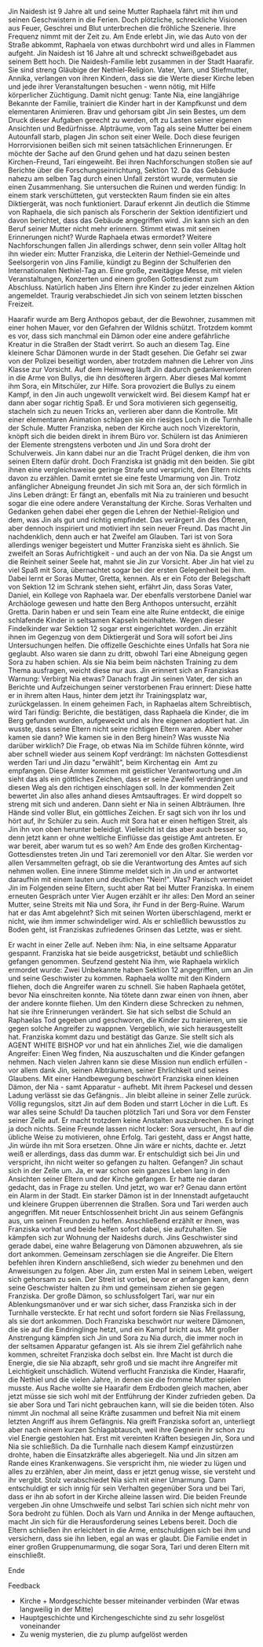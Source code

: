 Jin Naidesh ist 9 Jahre alt und seine Mutter Raphaela fährt mit ihm und seinen Geschwistern in die Ferien. Doch plötzliche, schreckliche Visionen aus Feuer, Geschrei und Blut unterbrechen die fröhliche Szenerie. Ihre Frequenz nimmt mit der Zeit zu. Am Ende erlebt Jin, wie das Auto von der Straße abkommt, Raphaela von etwas durchbohrt wird und alles in Flammen aufgeht. Jin Naidesh ist 16 Jahre alt und schreckt schweißgebadet aus seinem Bett hoch.
Die Naidesh-Familie lebt zusammen in der Stadt Haarafir. Sie sind streng Gläubige der Nethiel-Religion. Vater, Varn, und Stiefmutter, Annika, verlangen von ihren Kindern, dass sie die Werte dieser Kirche leben und jede ihrer Veranstaltungen besuchen - wenn nötig, mit Hilfe körperlicher Züchtigung. Damit nicht genug: Tante Nia, eine langjährige Bekannte der Familie, trainiert die Kinder hart in der Kampfkunst und dem elementaren Animieren. Brav und gehorsam gibt Jin sein Bestes, um dem Druck dieser Aufgaben gerecht zu werden, oft zu Lasten seiner eigenen Ansichten und Bedürfnisse.
Alpträume, vom Tag als seine Mutter bei einem Autounfall starb, plagen Jin schon seit einer Weile. Doch diese feurigen Horrorvisionen beißen sich mit seinen tatsächlichen Erinnerungen. Er möchte der Sache auf den Grund gehen und hat dazu seinen besten Kirchen-Freund, Tari eingeweiht. Bei ihren Nachforschungen stoßen sie auf Berichte über die Forschungseinrichtung, Sektion 12. Da das Gebäude nahezu am selben Tag durch einen Unfall zerstört wurde, vermuten sie einen Zusammenhang. Sie untersuchen die Ruinen und werden fündig: In einem stark verschütteten, gut versteckten Raum finden sie ein altes Diktiergerät, was noch funktioniert. Darauf erkennt Jin deutlich die Stimme von Raphaela, die sich panisch als Forscherin der Sektion identifiziert und davon berichtet, dass das Gebäude angegriffen wird. Jin kann sich an den Beruf seiner Mutter nicht mehr erinnern. Stimmt etwas mit seinen Erinnerungen nicht? Wurde Raphaela etwas ermordet?
Weitere Nachforschungen fallen Jin allerdings schwer, denn sein voller Alltag holt ihn wieder ein: Mutter Franziska, die Leiterin der Nethiel-Gemeinde und Seelsorgerin von Jins Familie, kündigt zu Beginn der Schulferien den Internationalen Nethiel-Tag an. Eine große, zweitägige Messe, mit vielen Veranstaltungen, Konzerten und einem großen Gottesdienst zum Abschluss. Natürlich haben Jins Eltern ihre Kinder zu jeder einzelnen Aktion angemeldet. Traurig verabschiedet Jin sich von seinem letzten bisschen Freizeit.  

Haarafir wurde am Berg Anthopos gebaut, der die Bewohner, zusammen mit einer hohen Mauer, vor den Gefahren der Wildnis schützt. Trotzdem kommt es vor, dass sich manchmal ein Dämon oder eine andere gefährliche Kreatur in die Straßen der Stadt verirrt. So auch an diesem Tag. Eine kleinere Schar Dämonen wurde in der Stadt gesehen. Die Gefahr sei zwar von der Polizei beseitigt worden, aber trotzdem mahnen die Lehrer von Jins Klasse zur Vorsicht. Auf dem Heimweg läuft Jin dadurch gedankenverloren in die Arme von Bullys, die ihn desöfteren ärgern.
Aber dieses Mal kommt ihm Sora, ein Mitschüler, zur Hilfe. Sora provoziert die Bullys zu einem Kampf, in den Jin auch ungewollt verwickelt wird. Bei diesem Kampf hat er dann aber sogar richtig Spaß. Er und Sora motivieren sich gegenseitig, stacheln sich zu neuen Tricks an, verlieren aber dann die Kontrolle. Mit einer elementaren Animation schlagen sie ein riesiges Loch in die Turnhalle der Schule.
Mutter Franziska, neben der Kirche auch noch Vizerektorin, knöpft sich die beiden direkt in ihrem Büro vor. Schülern ist das Animieren der Elemente strengstens verboten und Jin und Sora droht der Schulverweis. Jin kann dabei nur an die Tracht Prügel denken, die ihm von seinen Eltern dafür droht. Doch Franziska ist gnädig mit den beiden. Sie gibt ihnen eine vergleichsweise geringe Strafe und verspricht, den Eltern nichts davon zu erzählen. Damit erntet sie eine feste Umarmung von Jin.
Trotz anfänglicher Abneigung freundet Jin sich mit Sora an, der sich förmlich in Jins Leben drängt: Er fängt an, ebenfalls mit Nia zu trainieren und besucht sogar die eine odere andere Veranstaltung der Kirche. Soras Verhalten und Gedanken gehen dabei eher gegen die Lehren der Nethiel-Religion und dem, was Jin als gut und richtig empfindet. Das verärgert Jin des Öfteren, aber dennoch inspiriert und motiviert ihn sein neuer Freund. Das macht Jin nachdenklich, denn auch er hat Zweifel am Glauben. Tari ist von Sora allerdings weniger begeistert und Mutter Franziska sieht es ähnlich. Sie zweifelt an Soras Aufrichtigkeit - und auch an der von Nia. Da sie Angst um die Reinheit seiner Seele hat, mahnt sie Jin zur Vorsicht.
Aber Jin hat viel zu viel Spaß mit Sora, übernachtet sogar bei der ersten Gelegenheit bei ihm. Dabei lernt er Soras Mutter, Gretta, kennen. Als er ein Foto der Belegschaft von Sektion 12 im Schrank stehen sieht, erfährt Jin, dass Soras Vater, Daniel, ein Kollege von Raphaela war. Der ebenfalls verstorbene Daniel war Archäologe gewesen und hatte den Berg Anthopos untersucht, erzählt Gretta. Darin haben er und sein Team eine alte Ruine entdeckt, die einige schlafende Kinder in seltsamen Kapseln beinhaltete. Wegen dieser Findelkinder war Sektion 12 sogar erst eingerichtet worden. Jin erzählt ihnen im Gegenzug von dem Diktiergerät und Sora will sofort bei Jins Untersuchungen helfen. Die offizelle Geschichte eines Unfalls hat Sora nie geglaubt. Also waren sie dann zu dritt, obwohl Tari eine Abneigung gegen Sora zu haben schien.
Als sie Nia beim beim nächsten Training zu dem Thema ausfragen, weicht diese nur aus. Jin erinnert sich an Franziskas Warnung: Verbirgt Nia etwas? Danach fragt Jin seinen Vater, der sich an Berichte und Aufzeichungen seiner verstorbenen Frau erinnert: Diese hatte er in ihrem alten Haus, hinter dem jetzt ihr Trainingsplatz war, zurückgelassen. In einem geheimen Fach, in Raphaelas altem Schreibtisch, wird Tari fündig: Berichte, die bestätigen, dass Raphaela die Kinder, die im Berg gefunden wurden, aufgeweckt und als ihre eigenen adoptiert hat. Jin wusste, dass seine Eltern nicht seine richtigen Eltern waren. Aber woher kamen sie dann? Wie kamen sie in den Berg hinein? Was wusste Nia darüber wirklich?
Die Frage, ob etwas Nia im Schilde führen könnte, wird aber schnell wieder aus seinem Kopf verdrängt: Im nächsten Gottesdienst werden Tari und Jin dazu "erwählt", beim Kirchentag ein  Amt zu empfangen. Diese Ämter kommen mit geistlicher Verantwortung und Jin sieht das als ein göttliches Zeichen, dass er seine Zweifel verdrängen und diesen Weg als den richtigen einschlagen soll. In der kommenden Zeit bewertet Jin also alles anhand dieses Amtsauftrages. Er wird doppelt so streng mit sich und anderen.
Dann sieht er Nia in seinen Albträumen. Ihre Hände sind voller Blut, ein göttliches Zeichen. Er sagt sich von ihr los und hört auf, ihr Schüler zu sein. Auch mit Sora hat er einen heftigen Streit, als Jin ihn von oben herunter beleidigt. Vielleicht ist das aber auch besser so, denn jetzt kann er ohne weltliche Einflüsse das geistige Amt antreten. Er war bereit, aber warum tut es so weh? Am Ende des großen Kirchentag-Gottesdienstes treten Jin und Tari zeremoniell vor den Altar. Sie werden vor allen Versammelten gefragt, ob sie die Verantwortung des Amtes auf sich nehmen wollen. Eine innere Stimme meldet sich in Jin und er antwortet daraufhin mit einem lauten und deutlichen "Nein!". Was?
Panisch vermeidet Jin im Folgenden seine Eltern, sucht aber Rat bei Mutter Franziska. In einem erneuten Gespräch unter Vier Augen erzählt er ihr alles: Den Mord an seiner Mutter, seine Streits mit Nia und Sora, ihr Fund in der Berg-Ruine. Warum hat er das Amt abgelehnt? Sich mit seinen Worten überschlagend, merkt er  nicht, wie ihm immer schwindeliger wird. Als er schließlich bewusstlos zu Boden geht, ist Franziskas zufriedenes Grinsen das Letzte, was er sieht.  

Er wacht in einer Zelle auf. Neben ihm: Nia, in eine seltsame Apparatur gespannt. Franziska hat sie beide ausgetrickst, betäubt und schließlich gefangen genommen. Seufzend gesteht Nia ihm, wie Raphaela wirklich ermordet wurde: Zwei Unbekannte haben Sektion 12 angegriffen, um an Jin und seine Geschwister zu kommen. Raphaela wollte mit den Kindern fliehen, doch die Angreifer waren zu schnell. Sie haben Raphaela getötet, bevor Nia einschreiten konnte. Nia tötete dann zwar einen von ihnen, aber der andere konnte fliehen. Um den Kindern diese Schrecken zu nehmen, hat sie ihre Erinnerungen verändert. Sie hat sich selbst die Schuld an Raphaelas Tod gegeben und geschworen, die Kinder zu trainieren, um sie gegen solche Angreifer zu wappnen. Vergeblich, wie sich herausgestellt hat.
Franziska kommt dazu und bestätigt das Ganze. Sie stellt sich als AGENT WHITE BISHOP vor und hat ein ähnliches Ziel, wie die damaligen Angreifer: Einen Weg finden, Nia auszuschalten und die Kinder gefangen nehmen. Nach vielen Jahren kann sie diese Mission nun endlich erfüllen - vor allem dank Jin, seinen Albträumen, seiner Ehrlichkeit und seines Glaubens. Mit einer Handbewegung beschwört Franziska einen kleinen Dämon, der Nia - samt Apparatur - aufhebt. Mit ihrem Packesel und dessen Ladung verlässt sie das Gefängnis.. Jin bleibt alleine in seiner Zelle zurück.
Völlig regungslos, sitzt Jin auf dem Boden und starrt Löcher in die Luft. Es war alles seine Schuld! Da tauchen plötzlich Tari und Sora vor dem Fenster seiner Zelle auf. Er macht trotzdem keine Anstalten auszubrechen. Es bringt ja doch nichts. Seine Freunde lassen nicht locker: Sora versucht, ihn auf die übliche Weise zu motivieren, ohne Erfolg. Tari gesteht, dass er Angst hatte, Jin würde ihn mit Sora ersetzen. Ohne Jin wäre er nichts, dachte er. Jetzt weiß er allerdings, dass das dumm war. Er entschuldigt sich bei Jin und verspricht, ihn nicht weiter so gefangen zu halten. Gefangen? Jin schaut sich in der Zelle um. Ja, er war schon sein ganzes Leben lang in den Ansichten seiner Eltern und der Kirche gefangen. Er hatte nie daran gedacht, das in Frage zu stellen. Und jetzt, wo war er?
Genau dann ertönt ein Alarm in der Stadt. Ein starker Dämon ist in der Innenstadt aufgetaucht und kleinere Gruppen überrennen die Straßen. Sora und Tari werden auch angegriffen. Mit neuer Entschlossenheit bricht Jin aus seinem Gefängnis aus, um seinen Freunden zu helfen. Anschließend erzählt er ihnen, was Franziska vorhat und beide helfen sofort dabei, sie aufzuhalten. Sie kämpfen sich zur Wohnung der Naideshs durch. Jins Geschwister sind gerade dabei, eine wahre Belagerung von Dämonen abzuwehren, als sie dort ankommen. Gemeinsam zerschlagen sie die Angreifer. Die Eltern befehlen ihren Kindern anschließend, sich wieder zu benehmen und den Anweisungen zu folgen. Aber Jin, zum ersten Mal in seinem Leben, weigert sich gehorsam zu sein. Der Streit ist vorbei, bevor er anfangen kann, denn seine Geschwister halten zu ihm und gemeinsam ziehen sie gegen Franziska.
Der große Dämon, so schlussfolgert Tari, war nur ein Ablenkungsmanöver und er war sich sicher, dass Franziska sich in der Turnhalle versteckte. Er hat recht und sofort fordern sie Nias Freilassung, als sie dort ankommen. Doch Franziska beschwört nur weitere Dämonen, die sie auf die Eindringlinge hetzt, und ein Kampf bricht aus. Mit großer Anstrengung kämpfen sich Jin und Sora zu Nia durch, die immer noch in der seltsamen Apparatur gefangen ist. Als sie ihrem Ziel gefährlich nahe kommen, schreitet Franziska doch selbst ein. Ihre Macht ist durch die Energie, die sie Nia abzapft, sehr groß und sie macht ihre Angreifer mit Leichtigkeit unschädlich. Wütend verflucht Franziska die Kinder, Haarafir, die Nethiel und die vielen Jahre, in denen sie die fromme Mutter spielen musste. Aus Rache wollte sie Haarafir dem Erdboden gleich machen, aber jetzt müsse sie sich wohl mit der Entführung der Kinder zufrieden geben. Da sie aber Sora und Tari nicht gebrauchen kann, will sie die beiden töten. Also nimmt Jin nochmal all seine Kräfte zusammen und befreit Nia mit einem letzten Angriff aus ihrem Gefängnis. Nia greift Franziska sofort an, unterliegt aber nach einem kurzen Schlagabtausch, weil ihre Gegnerin ihr schon zu viel Energie gestohlen hat. Erst mit vereinten Kräften besiegen Jin, Sora und Nia sie schließlich.
Da die Turnhalle nach diesem Kampf einzustürzen drohte, haben die Einsatzkräfte alles abgeriegelt. Nia und Jin sitzen am Rande eines Krankenwagens. Sie verspricht ihm, nie wieder zu lügen und alles zu erzählen, aber Jin meint, dass er jetzt genug wisse, sie versteht und ihr vergibt. Stolz verabschiedet Nia sich mit einer Umarmung. Dann entschuldigt er sich innig für sein Verhalten gegenüber Sora und bei Tari, dass er ihn ab sofort in der Kirche alleine lassen wird. Die beiden Freunde vergeben Jin ohne Umschweife und selbst Tari schien sich nicht mehr von Sora bedroht zu fühlen. Doch als Varn und Annika in der Menge auftauchen, macht Jin sich für die Herausforderung seines Lebens bereit. Doch die Eltern schließen ihn erleichtert in die Arme, entschuldigen sich bei ihm und versichern, dass sie ihn lieben, egal an was er glaubt. Die Familie endet in einer großen Gruppenumarmung, die sogar Sora, Tari und deren Eltern mit einschließt. 

Ende

Feedback
- Kirche + Mordgeschichte besser miteinander verbinden (War etwas langweilig in der Mitte)
- Hauptgeschichte und Kirchengeschichte sind zu sehr losgelöst voneinander    
- Zu wenig mysterien, die zu plump aufgelöst werden